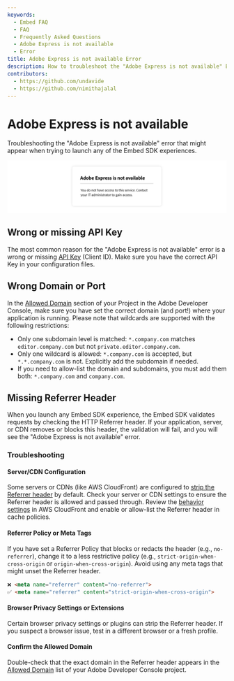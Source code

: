 ```yaml
---
keywords:
  - Embed FAQ
  - FAQ
  - Frequently Asked Questions
  - Adobe Express is not available
  - Error
title: Adobe Express is not available Error
description: How to troubleshoot the "Adobe Express is not available" Error
contributors:
  - https://github.com/undavide
  - https://github.com/nimithajalal
---
```


# Adobe Express is not available

Troubleshooting the "Adobe Express is not available" error that might appear when trying to launch any of the Embed SDK experiences.

![Adobe Express is not available](./img/unavailable.png)

## Wrong or missing API Key

The most common reason for the "Adobe Express is not available" error is a wrong or missing [API Key](../quickstart/index.md#step-1-get-an-api-key) (Client ID). Make sure you have the correct API Key in your configuration files.

## Wrong Domain or Port

In the [Allowed Domain](../quickstart/index.md#edit-the-list-of-allowed-domains) section of your Project in the Adobe Developer Console, make sure you have set the correct domain (and port!) where your application is running. Please note that wildcards are supported with the following restrictions:

- Only one subdomain level is matched: `*.company.com` matches `editor.company.com` but not `private.editor.company.com`.
- Only one wildcard is allowed: `*.company.com` is accepted, but `*.*.company.com` is not. Explicitly add the subdomain if needed.
- If you need to allow-list the domain and subdomains, you must add them both: `*.company.com` and `company.com`.

## Missing Referrer Header

When you launch any Embed SDK experience, the Embed SDK validates requests by checking the HTTP Referrer header. If your application, server, or CDN removes or blocks this header, the validation will fail, and you will see the "Adobe Express is not available" error.

### Troubleshooting

#### Server/CDN Configuration

Some servers or CDNs (like AWS CloudFront) are configured to [strip the Referrer header](https://stackoverflow.com/questions/24343001/amazon-cloudfront-removes-referer-header) by default. Check your server or CDN settings to ensure the Referrer header is allowed and passed through. Review the [behavior settings](https://aws.amazon.com/blogs/aws/enhanced-cloudfront-customization/) in AWS CloudFront and enable or allow-list the Referrer header in cache policies.

#### Referrer Policy or Meta Tags

If you have set a Referrer Policy that blocks or redacts the header (e.g., `no-referrer`), change it to a less restrictive policy (e.g., `strict-origin-when-cross-origin` or `origin-when-cross-origin`). Avoid using any meta tags that might unset the Referrer header.

```html
❌ <meta name="referrer" content="no-referrer"> 
✅ <meta name="referrer" content="strict-origin-when-cross-origin"> 
```

#### Browser Privacy Settings or Extensions

Certain browser privacy settings or plugins can strip the Referrer header. If you suspect a browser issue, test in a different browser or a fresh profile.

#### Confirm the Allowed Domain

Double-check that the exact domain in the Referrer header appears in the [Allowed Domain](../quickstart/index.md#edit-the-list-of-allowed-domains) list of your Adobe Developer Console project.
